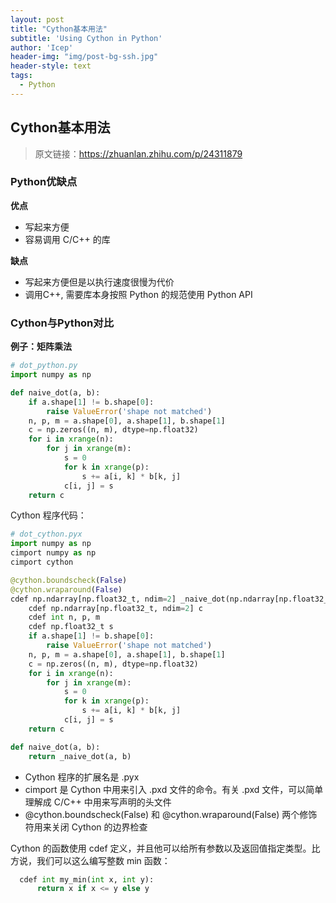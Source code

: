```yaml
---
layout: post
title: "Cython基本用法"
subtitle: 'Using Cython in Python'
author: 'Icep'
header-img: "img/post-bg-ssh.jpg"
header-style: text
tags:
  - Python
---
```


## Cython基本用法

> 原文链接：https://zhuanlan.zhihu.com/p/24311879
 
### Python优缺点
**优点**

- 写起来方便
- 容易调用 C/C++ 的库

**缺点**

- 写起来方便但是以执行速度很慢为代价
- 调用C++, 需要库本身按照 Python 的规范使用 Python API

### Cython与Python对比

**例子：矩阵乘法**
```python
# dot_python.py
import numpy as np

def naive_dot(a, b):
    if a.shape[1] != b.shape[0]:
        raise ValueError('shape not matched')
    n, p, m = a.shape[0], a.shape[1], b.shape[1]
    c = np.zeros((n, m), dtype=np.float32)
    for i in xrange(n):
        for j in xrange(m):
            s = 0
            for k in xrange(p):
                s += a[i, k] * b[k, j]
            c[i, j] = s
    return c
```
Cython 程序代码：
```python
# dot_cython.pyx
import numpy as np
cimport numpy as np
cimport cython

@cython.boundscheck(False)
@cython.wraparound(False)
cdef np.ndarray[np.float32_t, ndim=2] _naive_dot(np.ndarray[np.float32_t, ndim=2] a, np.ndarray[np.float32_t, ndim=2] b):
    cdef np.ndarray[np.float32_t, ndim=2] c
    cdef int n, p, m
    cdef np.float32_t s
    if a.shape[1] != b.shape[0]:
        raise ValueError('shape not matched')
    n, p, m = a.shape[0], a.shape[1], b.shape[1]
    c = np.zeros((n, m), dtype=np.float32)
    for i in xrange(n):
        for j in xrange(m):
            s = 0
            for k in xrange(p):
                s += a[i, k] * b[k, j]
            c[i, j] = s
    return c

def naive_dot(a, b):
    return _naive_dot(a, b)

```
- Cython 程序的扩展名是 .pyx
- cimport 是 Cython 中用来引入 .pxd 文件的命令。有关 .pxd 文件，可以简单理解成 C/C++ 中用来写声明的头文件
- @cython.boundscheck(False) 和 @cython.wraparound(False) 两个修饰符用来关闭 Cython 的边界检查

Cython 的函数使用 cdef 定义，并且他可以给所有参数以及返回值指定类型。比方说，我们可以这么编写整数 min 函数：
```python
  cdef int my_min(int x, int y):
      return x if x <= y else y
```
